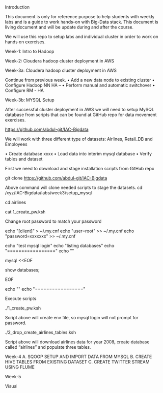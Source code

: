 Introduction


This document is only for reference purpose to help students with weekly labs and is a guide to work hands-on with Big-Data stack.  This document is living document and will be update during and after the course.

We will use this repo to setup labs and individual cluster in order to work on hands on exercises.

Week-1: Intro to Hadoop

Week-2: Cloudera hadoop cluster deployment in AWS

Week-3a: Cloudera hadoop cluster deployment in AWS

Continue from previous week.
•	Add a new data node to existing cluster
•	Configure Hadoop NN HA –
•	Perform manual and automatic switchover
•	Configure RM - HA

Week-3b: MYSQL Setup

After successful cluster deployment in AWS we will need to setup MySQL database from scripts that can be found at GitHub repo for data movement exercises.

https://github.com/abdul-git/IAC-Bigdata


We will work with three different type of datasets: Airlines, Retail_DB and Employees

•	Create database xxxx
•	Load data into interim mysql database
•	Verify tables and dataset

First we need to download and stage installation scripts from GitHub repo

git clone https://github.com/abdul-git/IAC-Bigdata


Above command will clone needed scripts to stage the datasets.
 cd  /xyz/IAC-Bigdata/labs/week3/setup_mysql

cd airlines

cat 1_create_pw.ksh

Change root password to match your password

echo "[client]" > ~/.my.cnf
echo "user=root" >> ~/.my.cnf
echo "password=xxxxxxx" >> ~/.my.cnf


echo "test mysql login"
echo "listing databases"
echo "================="
echo ""

mysql <<EOF

show databases;

EOF

echo ""
echo "================="


Execute scripts

./1_create_pw.ksh

Script above will create env file, so mysql login will not prompt for password.

./2_drop_create_airlines_tables.ksh

Script above will download airlines data for year 2008, create database called “airlines” and populate three tables.



Week-4
A.	 SQOOP SETUP AND IMPORT DATA FROM MYSQL
B.	CREATE HIVE TABLES FROM EXISTING DATASET
C.	CREATE TWITTER STREAM USING FLUME 

Week-5

Visual




